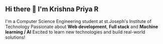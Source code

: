 ## Hi there 👋 I'm Krishna Priya R
I'm a Computer Science Engineering student at  st.Joseph's Institute of Technology
Passionate about **Web development**, **Full stack** and **Machine learning / AI**
Excited to learn new technologies and build real-world solutions!
<!--
**Krisha0713/Krisha0713** is a ✨ _special_ ✨ repository because its `README.md` (this file) appears on your GitHub profile.

Here are some ideas to get you started:

- 🔭 I’m currently working on ... 
- 🌱 I’m currently learning ...
      **Web development**
      **Java Script**
      **Git and Github for version control**
- 👯 I’m looking to collaborate on ...
      - Open source projects
      - Student-friendly tech communities
      - Mini projects for skill-building
- 🤔 I’m looking for help with ...
- 💬 Ask me about ...
- 📫 How to reach me: ...
     📧Email: krisha132616@gmail.com
     🔗Linkedin:https://www.linkedin.com/in/krishnapriya-ramalingam-b65393351?utm_source=share&utm_campaign=share_via&utm_content=profile&utm_medium=android_app
- 😄 Pronouns: ...
      She/Her
- ⚡ Fun fact: ...
     I mix creativity with code — part developer, part digital artist 🎨💻
-->
